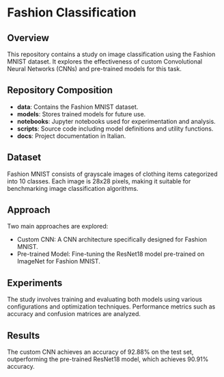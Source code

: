 # Fashion Classification

## Overview
This repository contains a study on image classification using the Fashion MNIST dataset. It explores the effectiveness of custom Convolutional Neural Networks (CNNs) and pre-trained models for this task.

## Repository Composition

- **data**: Contains the Fashion MNIST dataset.
- **models**: Stores trained models for future use.
- **notebooks**: Jupyter notebooks used for experimentation and analysis.
- **scripts**: Source code including model definitions and utility functions.
- **docs**: Project documentation in Italian.

## Dataset
Fashion MNIST consists of grayscale images of clothing items categorized into 10 classes. Each image is 28x28 pixels, making it suitable for benchmarking image classification algorithms.

## Approach
Two main approaches are explored:
- Custom CNN: A CNN architecture specifically designed for Fashion MNIST.
- Pre-trained Model: Fine-tuning the ResNet18 model pre-trained on ImageNet for Fashion MNIST.

## Experiments
The study involves training and evaluating both models using various configurations and optimization techniques. Performance metrics such as accuracy and confusion matrices are analyzed.

## Results
The custom CNN achieves an accuracy of 92.88% on the test set, outperforming the pre-trained ResNet18 model, which achieves 90.91% accuracy.

